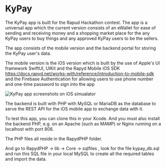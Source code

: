 # KyPay
The KyPay app is built for the Rapud Hackathon contest. The app is a universal app which the current version consists of an eWallet for ease of sending and receiving money and a shopping market place for the any KyPay users to buy things and any approved KyPay users to be the sellers.

The app consists of the mobile version and the backend portal for storing the KyPay user's data.

The mobile version is the iOS version which is built by the use of Apple's UI framework SwiftUI, UIKit and the Rapyd Mobile iOS SDK 
https://docs.rapyd.net/works-with/reference/introduction-to-mobile-sdk and the Firebase Authentication for allowing users to use phone number and one-time
password to sign into the app

![KyPay app screenshots on iOS simualator](https://user-images.githubusercontent.com/67858418/124703977-e1340980-df25-11eb-9d87-a8adc82b9815.png)

The backend is built with PHP with MySQL or MariaDB as the database to serve the REST API for the iOS mobile app to exchange data with it.

To test this app, you can clone this in your Xcode. And you must also install the backend PHP, e.g. on an Apache (such as MAMP) or Nginx 
running on a localhost with port 808. 

The PHP files all reside in the RapydPHP folder.

And go to RapydPHP -> lib -> Core -> sqlfiles , look for the file kypay_db.sql and run this SQL file in your local MySQL to create all the required
tables and import the data.

